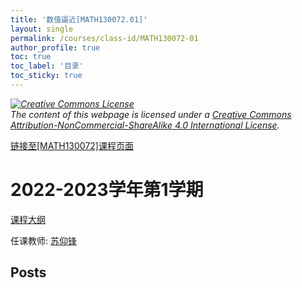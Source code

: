 ```yaml
---
title: '数值逼近[MATH130072.01]'
layout: single
permalink: /courses/class-id/MATH130072-01
author_profile: true
toc: true
toc_label: '目录'
toc_sticky: true
---
```



<div class='notice--warning'>
	<p><i><a rel='license' href='http://creativecommons.org/licenses/by-nc-sa/4.0/'><img alt='Creative Commons License' style='border-width:0' src='https://i.creativecommons.org/l/by-nc-sa/4.0/88x31.png' /></a><br /> The content of this webpage is licensed under a <a rel='license' href='http://creativecommons.org/licenses/by-nc-sa/4.0/'>Creative Commons Attribution-NonCommercial-ShareAlike 4.0 International License</a>.</i></p>
</div>

<a href='https://fdu-math.github.io/courses/MATH130072'>链接至[MATH130072]课程页面</a>


# 2022-2023学年第1学期
<a href='https://fdu-math.github.io/courses/syllabus/MATH130072.01-2022-2023-1 (Encrypted).pdf'>课程大纲</a>

任课教师: <a href='https://fdu-math.github.io/teachers/苏仰锋'>苏仰锋</a>


## Posts

